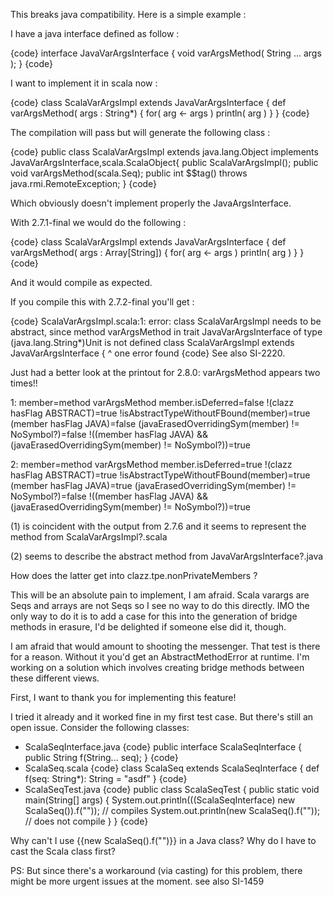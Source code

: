 
This breaks java compatibility. Here is a simple example :

I have a java interface defined as follow :

{code}
interface JavaVarArgsInterface {
   void varArgsMethod( String ... args );
}
{code}

I want to implement it in scala now :

{code}
class ScalaVarArgsImpl extends JavaVarArgsInterface {
   def varArgsMethod( args : String*) {
        for( arg <- args ) println( arg )
   }
}
{code}

The compilation will pass but will generate the following class :

{code}
public class ScalaVarArgsImpl extends java.lang.Object implements JavaVarArgsInterface,scala.ScalaObject{
    public ScalaVarArgsImpl();
    public void varArgsMethod(scala.Seq);
    public int $$tag()       throws java.rmi.RemoteException;
}
{code}

Which obviously doesn't implement properly the JavaArgsInterface.

With 2.7.1-final we would do the following :

{code}
class ScalaVarArgsImpl extends JavaVarArgsInterface {
   def varArgsMethod( args : Array[String]) {
        for( arg <- args ) println( arg )
   }
}
{code}

And it would compile as expected.

If you compile this with 2.7.2-final you'll get :

{code}
ScalaVarArgsImpl.scala:1: error: class ScalaVarArgsImpl needs to be abstract, since method varArgsMethod in trait JavaVarArgsInterface of type (java.lang.String*)Unit is not defined
class ScalaVarArgsImpl extends JavaVarArgsInterface {
      ^
one error found
{code}
See also SI-2220.


Just had a better look at the printout for 2.8.0: varArgsMethod appears two times!!

1: member=method varArgsMethod member.isDeferred=false !(clazz hasFlag ABSTRACT)=true !isAbstractTypeWithoutFBound(member)=true (member hasFlag JAVA)=false (javaErasedOverridingSym(member) != NoSymbol?)=false !((member hasFlag JAVA) && (javaErasedOverridingSym(member) != NoSymbol?))=true

2: member=method varArgsMethod member.isDeferred=true !(clazz hasFlag ABSTRACT)=true !isAbstractTypeWithoutFBound(member)=true (member hasFlag JAVA)=true (javaErasedOverridingSym(member) != NoSymbol?)=false !((member hasFlag JAVA) && (javaErasedOverridingSym(member) != NoSymbol?))=true

(1) is coincident with the output from 2.7.6 and it seems to represent the method from ScalaVarArgsImpl?.scala

(2) seems to describe the abstract method from JavaVarArgsInterface?.java

How does the latter get into clazz.tpe.nonPrivateMembers ?

This will be an absolute pain to implement, I am afraid. Scala varargs are Seqs and arrays are not Seqs so I see no way to do this directly. IMO the only way to do it is to add a case for this into the generation of bridge methods in erasure, I'd be delighted if someone else did it, though. 


I am afraid that would amount to shooting the messenger. That test is there for a reason. Without it you'd get an AbstractMethodError at runtime. I'm working on a solution which involves creating bridge methods between these different views.

First, I want to thank you for implementing this feature!

I tried it already and it worked fine in my first test case. But there's still an open issue. Consider the following classes:

 * ScalaSeqInterface.java
{code}
public interface ScalaSeqInterface {
  public String f(String... seq);
}
{code}
 * ScalaSeq.scala
{code}
class ScalaSeq extends ScalaSeqInterface {
  def f(seq: String*): String = "asdf"
}
{code}
 * ScalaSeqTest.java
{code}
public class ScalaSeqTest {
  public static void main(String[] args) {
    System.out.println(((ScalaSeqInterface) new ScalaSeq()).f(""));  // compiles
    System.out.println(new ScalaSeq().f(""));                        // does not compile
  }
}
{code}

Why can't I use {{new ScalaSeq().f("")}} in a Java class? Why do I have to cast the Scala class first?

PS: But since there's a workaround (via casting) for this problem, there might be more urgent issues at the moment.
see also SI-1459
